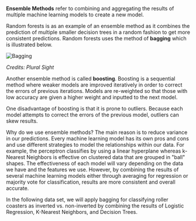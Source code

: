 **Ensemble Methods** refer to combining and aggregating the results of multiple machine learning models to create a new model.

Random forests is as an example of an ensemble method as it combines the prediction of multiple smaller decision trees in a random fashion to get more consistent predictions. Random forests uses the method of **bagging** which is illustrated below.

![Bagging](https://miro.medium.com/v2/resize:fit:1200/0*fdDu8RbNLoUzrrlF.jpeg)

*Credits: Plural Sight*

Another ensemble method is called **boosting**. Boosting is a sequential method where weaker models are improved iteratively in order to correct the errors of previous iterations. Models are re-weighted so that those with low accuracy are given a higher weight and inputted to the next model. 

One disadvantage of boosting is that it is prone to outliers. Because each model attempts to correct the errors of the previous model, outliers can skew results. 


Why do we use ensemble methods? The main reason is to reduce variance in our predictions. Every machine learning model has its own pros and cons and use different strategies to model the relationships within our data. For example, the perceptron classifies by using a linear hyperplane whereas k-Nearest Neighbors is effective on clustered data that are grouped in "ball" shapes. The effectiveness of each model will vary depending on the data we have and the features we use. However, by combining the results of several machine learning models either through averaging for regression or majority vote for classification, results are more consistent and overall accurate. 

In the following data set, we will apply bagging for classifying roller coasters as inverted vs. non-inverted by combining the results of Logistic Regression, K-Nearest Neighbors, and Decision Trees.

